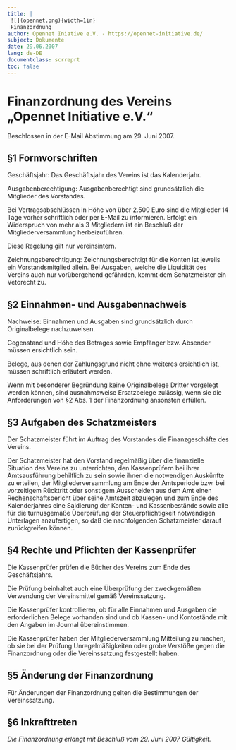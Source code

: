 ```yaml
---
title: |
 ![](opennet.png){width=1in}
 Finanzordnung
author: Opennet Iniative e.V. - https://opennet-initiative.de/
subject: Dokumente
date: 29.06.2007
lang: de-DE
documentclass: scrreprt
toc: false
---
```


# Finanzordnung des Vereins „Opennet Initiative e.V.“

Beschlossen in der E-Mail Abstimmung am 29. Juni 2007.

## §1 Formvorschriften

Geschäftsjahr: Das Geschäftsjahr des Vereins ist das Kalenderjahr.

Ausgabenberechtigung: Ausgabenberechtigt sind grundsätzlich die Mitglieder des Vorstandes.

Bei Vertragsabschlüssen in Höhe von über 2.500 Euro sind die Mitglieder 14 Tage vorher schriftlich oder per E-Mail zu informieren. Erfolgt ein Widerspruch von mehr als 3 Mitgliedern ist ein Beschluß der Mitgliederversammlung herbeizuführen.

Diese Regelung gilt nur vereinsintern.

Zeichnungsberechtigung: Zeichnungsberechtigt für die Konten ist jeweils ein Vorstandsmitglied allein.
Bei Ausgaben, welche die Liquidität des Vereins auch nur vorübergehend gefährden, kommt dem Schatzmeister ein Vetorecht zu.

## §2 Einnahmen- und Ausgabennachweis

Nachweise: Einnahmen und Ausgaben sind grundsätzlich durch Originalbelege nachzuweisen.

Gegenstand und Höhe des Betrages sowie Empfänger bzw. Absender müssen ersichtlich sein.

Belege, aus denen der Zahlungsgrund nicht ohne weiteres ersichtlich ist, müssen schriftlich erläutert werden.

Wenn mit besonderer Begründung keine Originalbelege Dritter vorgelegt werden können, sind ausnahmsweise Ersatzbelege zulässig, wenn sie die Anforderungen von §2 Abs. 1 der Finanzordnung ansonsten erfüllen.

## §3 Aufgaben des Schatzmeisters

Der Schatzmeister führt im Auftrag des Vorstandes die Finanzgeschäfte des Vereins.

Der Schatzmeister hat den Vorstand regelmäßig über die finanzielle Situation des Vereins zu unterrichten, den Kassenprüfern bei ihrer Amtsausführung behilflich zu sein sowie ihnen die notwendigen Auskünfte zu erteilen, der Mitgliederversammlung am Ende der Amtsperiode bzw. bei vorzeitigem Rücktritt oder sonstigem Ausscheiden aus dem Amt einen Rechenschaftsbericht über seine Amtszeit abzulegen und zum Ende des Kalenderjahres eine Saldierung der Konten- und Kassenbestände sowie alle für die turnusgemäße Überprüfung der Steuerpflichtigkeit notwendigen Unterlagen anzufertigen, so daß die nachfolgenden Schatzmeister darauf zurückgreifen können.

## §4 Rechte und Pflichten der Kassenprüfer

Die Kassenprüfer prüfen die Bücher des Vereins zum Ende des Geschäftsjahrs.

Die Prüfung beinhaltet auch eine Überprüfung der zweckgemäßen Verwendung der Vereinsmittel gemäß Vereinssatzung.

Die Kassenprüfer kontrollieren, ob für alle Einnahmen und Ausgaben die erforderlichen Belege vorhanden sind und ob Kassen- und Kontostände mit den Angaben im Journal übereinstimmen.

Die Kassenprüfer haben der Mitgliederversammlung Mitteilung zu machen, ob sie bei der Prüfung Unregelmäßigkeiten oder grobe Verstöße gegen die Finanzordnung oder die Vereinssatzung festgestellt haben.

## §5 Änderung der Finanzordnung

Für Änderungen der Finanzordnung gelten die Bestimmungen der Vereinssatzung.

## §6 Inkrafttreten

*Die Finanzordnung erlangt mit Beschluß vom 29. Juni 2007 Gültigkeit.*
